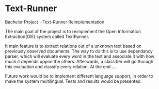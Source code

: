 # Text-Runner
Bachelor Project - Text-Runner Reimplementation

The main goal of the project is to reimplement the Open Information Extraction(OIE) system called TextRunner. 

It main feature is to extract relations out of a unknown text based on previously observed documents.
The way to do this is to use dependancy parser, which will evaluate every word in the text and associate it with how much it depends uppon the others.
Afterwards, a classifier will go through this evaluation and classify every relation.
At the end ....

Future work would be to implement different language support, in order to make the system multilingual. Tests and results would be presented.
